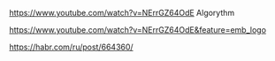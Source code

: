 https://www.youtube.com/watch?v=NErrGZ64OdE Algorythm

https://www.youtube.com/watch?v=NErrGZ64OdE&feature=emb_logo

https://habr.com/ru/post/664360/

